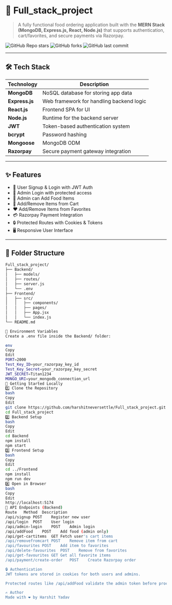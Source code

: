 # 🍔 Full_stack_project

> A fully functional food ordering application built with the **MERN Stack (MongoDB, Express.js, React, Node.js)** that supports authentication, cart/favorites, and secure payments via Razorpay.

![GitHub Repo stars](https://img.shields.io/github/stars/harshitneversettle/Full_stack_project?style=social)
![GitHub forks](https://img.shields.io/github/forks/harshitneversettle/Full_stack_project?style=social)
![GitHub last commit](https://img.shields.io/github/last-commit/harshitneversettle/Full_stack_project)

---

## 🛠 Tech Stack

| Technology      | Description                                |
|-----------------|--------------------------------------------|
| **MongoDB**     | NoSQL database for storing app data        |
| **Express.js**  | Web framework for handling backend logic   |
| **React.js**    | Frontend SPA for UI                        |
| **Node.js**     | Runtime for the backend server             |
| **JWT**         | Token-based authentication system          |
| **bcrypt**      | Password hashing                           |
| **Mongoose**    | MongoDB ODM                                |
| **Razorpay**    | Secure payment gateway integration         |

---

## ✨ Features

- 🧾 User Signup & Login with JWT Auth
- 🔐 Admin Login with protected access
- 🍱 Admin can Add Food Items
- 🛒 Add/Remove Items from Cart
- ❤️ Add/Remove Items from Favorites
- 💳 Razorpay Payment Integration
- 🔒 Protected Routes with Cookies & Tokens
- 🖥️ Responsive User Interface

---

## 📁 Folder Structure

```bash
Full_stack_project/
├── Backend/
│   ├── models/
│   ├── routes/
│   ├── server.js
│   └── .env
├── Frontend/
│   ├── src/
│   │   ├── components/
│   │   ├── pages/
│   │   ├── App.jsx
│   │   └── index.js
└── README.md

🔐 Environment Variables
Create a .env file inside the Backend/ folder:

env
Copy
Edit
PORT=2000
Test_Key_ID=your_razorpay_key_id
Test_Key_Secret=your_razorpay_key_secret
JWT_SECRET=Titan1234
MONGO_URI=your_mongodb_connection_url
🚀 Getting Started Locally
1️⃣ Clone the Repository
bash
Copy
Edit
git clone https://github.com/harshitneversettle/Full_stack_project.git
cd Full_stack_project
2️⃣ Backend Setup
bash
Copy
Edit
cd Backend
npm install
npm start
3️⃣ Frontend Setup
bash
Copy
Edit
cd ../Frontend
npm install
npm run dev
4️⃣ Open in Browser
bash
Copy
Edit
http://localhost:5174
📡 API Endpoints (Backend)
Route	Method	Description
/api/signup	POST	Register new user
/api/login	POST	User login
/api/admin-login	POST	Admin login
/api/addFood	POST	Add food (admin only)
/api/get-cartitems	GET	Fetch user's cart items
/api/removefromcart	POST	Remove item from cart
/api/favourites	POST	Add item to favorites
/api/delete-favourites	POST	Remove from favorites
/api/get-favourites	GET	Get all favorite items
/api/payment/create-order	POST	Create Razorpay order

🔒 Authentication
JWT tokens are stored in cookies for both users and admins.

Protected routes like /api/addFood validate the admin token before proceeding.

✍️ Author
Made with ❤️ by Harshit Yadav


